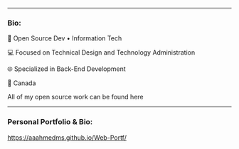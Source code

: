 
<hr>

### Bio:
🏢 Open Source Dev • Information Tech 

💻 Focused on Technical Design and Technology Administration

🌐 Specialized in Back-End Development

📍 Canada

All of my open source work can be found here

<hr>




### Personal Portfolio & Bio:

https://aaahmedms.github.io/Web-Portf/


